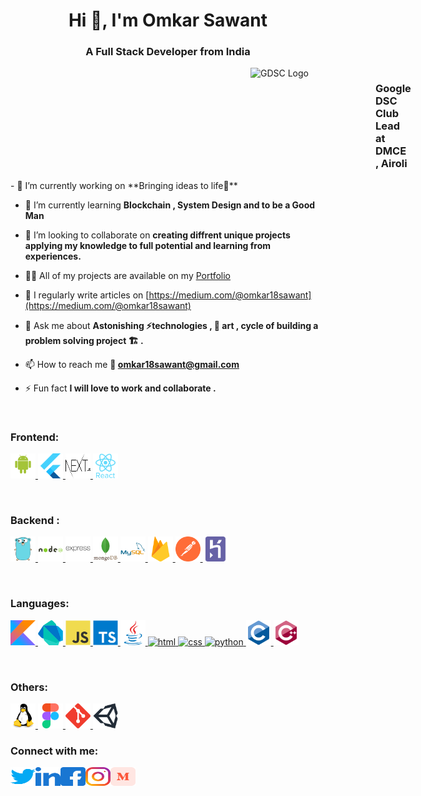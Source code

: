 <h1 align="center">Hi 👋, I'm Omkar Sawant</h1>
<h3 align="center">A Full Stack Developer from India</h3>
<div style="display:flex;">
<img  style="margin-left:40vw;" width="200" height="100" src="https://developers.google.com/community/gdsc/images/gdsc-social-share.png" alt="GDSC Logo"/>

  <h3 >Google DSC Club Lead at DMCE , Airoli</h3>
</div>
- 🔭 I’m currently working on **Bringing ideas to life🌲**

- 🌱 I’m currently learning **Blockchain , System Design and to be a Good Man**

- 👯 I’m looking to collaborate on **creating diffrent unique projects applying my knowledge to full potential and learning from experiences.**

- 👨‍💻 All of my projects are available on my [Portfolio](https://omkar-sawant.vercel.com/)

- 📝 I regularly write articles on [https://medium.com/@omkar18sawant](https://medium.com/@omkar18sawant)

- 💬 Ask me about **Astonishing ⚡technologies , 🎨 art , cycle of building a problem solving project 🏗 .**

- 📫 How to reach me **📧 omkar18sawant@gmail.com**

- ⚡ Fun fact **I will love to work and collaborate .**
<br/>


  
<h3 align="left"> Frontend:</h3>
<p align="left"> 
<!-- frontend -->
    <!-- android   -->
  <a href="https://developer.android.com" target="_blank" rel="noreferrer"> <img src="https://raw.githubusercontent.com/OmkarSsawant/OmkarSsawant/main/assets/frontend/android-original-wordmark.svg" alt="android" width="40" height="40"/> </a>
   <!-- flutter   -->
   <a href="https://www.flutter.dev" target="_blank" rel="noreferrer"> <img src="https://raw.githubusercontent.com/OmkarSsawant/OmkarSsawant/main/assets/frontend/flutter.svg" alt="flutter" width="40" height="40"/> </a> 
   <!-- next   -->
    <a href="https://www.nextjs.org" target="_blank" rel="noreferrer"> <img src="https://raw.githubusercontent.com/OmkarSsawant/OmkarSsawant/main/assets/frontend/next.svg" alt="next" width="40" height="40"/> </a> 
   <!-- React   -->
    <a href="https://www.reactjs.org" target="_blank" rel="noreferrer"> <img src="https://raw.githubusercontent.com/OmkarSsawant/OmkarSsawant/main/assets/frontend/react-original-wordmark.svg" alt="react" width="40" height="40"/> </a> 
</p>

<br/>
<h3 align="left">Backend :</h3>
<p align="left"> 
<!-- backend -->
    <!-- go   -->
  <a href="https://golang.org" target="_blank" rel="noreferrer"> <img src="https://raw.githubusercontent.com/OmkarSsawant/OmkarSsawant/main/assets/backend/go.svg" alt="go" width="40" height="40"/> </a>
   <!-- nodejs   -->
   <a href="https://www.nodejs.org" target="_blank" rel="noreferrer"> <img src="https://raw.githubusercontent.com/OmkarSsawant/OmkarSsawant/main/assets/backend/nodejs-original-wordmark.svg" alt="nodejs" width="40" height="40"/> </a> 
   <!-- express   -->
     <a href="https://www.express.org" target="_blank" rel="noreferrer"> <img src="https://raw.githubusercontent.com/OmkarSsawant/OmkarSsawant/main/assets/backend/express-original-wordmark.svg" alt="express" width="40" height="40"/> </a> 
   <!-- mongodb   -->
    <a href="https://www.mongodb.org" target="_blank" rel="noreferrer"> <img src="https://raw.githubusercontent.com/OmkarSsawant/OmkarSsawant/main/assets/backend/mongodb-original-wordmark.svg" alt="mongodb" width="40" height="40"/> </a> 
  <!--  mysql  -->
    <a href="https://www.mysql.org" target="_blank" rel="noreferrer"> <img src="https://raw.githubusercontent.com/OmkarSsawant/OmkarSsawant/main/assets/backend/mysql-original-wordmark.svg" alt="mysql" width="40" height="40"/> </a> 
      <!-- firebase   -->
  <a href="https://firebase.com" target="_blank" rel="noreferrer"> <img src="https://raw.githubusercontent.com/OmkarSsawant/OmkarSsawant/main/assets/backend/firebase.svg" alt="firebase" width="40" height="40"/> </a>
      <!-- postman   -->
  <a href="https://golang.org" target="_blank" rel="noreferrer"> <img src="https://raw.githubusercontent.com/OmkarSsawant/OmkarSsawant/main/assets/backend/postman.svg" alt="postman" width="40" height="40"/> </a>
   <!-- heroku   -->
  <a href="https://heroku.org" target="_blank" rel="noreferrer"> <img src="https://raw.githubusercontent.com/OmkarSsawant/OmkarSsawant/main/assets/backend/heroku.svg" alt="heroku" width="40" height="40"/> </a>
  
</p>


<br/>
<h3 align="left">Languages:</h3>
<p align="left"> 
      <!-- kotlin   -->
  <a href="https://kotlin.org" target="_blank" rel="noreferrer"> <img src="https://raw.githubusercontent.com/OmkarSsawant/OmkarSsawant/main/assets/langs/kotlin.svg" alt="kotlin" width="40" height="40"/> </a>
      <!-- dart   -->
  <a href="https://dart.dev" target="_blank" rel="noreferrer"> <img src="https://raw.githubusercontent.com/OmkarSsawant/OmkarSsawant/main/assets/langs/dart.svg" alt="dart" width="40" height="40"/> </a>
     <!-- js   -->
  <a href="https://js.org" target="_blank" rel="noreferrer"> <img src="https://raw.githubusercontent.com/OmkarSsawant/OmkarSsawant/main/assets/langs/js.svg" alt="js" width="40" height="40"/> </a>
    <!-- typescript   -->
  <a href="https://typescript.org" target="_blank" rel="noreferrer"> <img src="https://raw.githubusercontent.com/OmkarSsawant/OmkarSsawant/main/assets/langs/typescript-original.svg" alt="typescript" width="40" height="40"/> </a>
     <!-- java   -->
  <a href="https://java.org" target="_blank" rel="noreferrer"> <img src="https://raw.githubusercontent.com/OmkarSsawant/OmkarSsawant/main/assets/langs/java.svg" alt="java" width="40" height="40"/> </a>
   <!-- html   -->
  <a href="https://html.org" target="_blank" rel="noreferrer"> <img src="https://raw.githubusercontent.com/OmkarSsawant/OmkarSsawant/main/assets/langs/html.svg" alt="html" width="40" height="40"/> </a>
   <!-- css   -->
  <a href="https://css.org" target="_blank" rel="noreferrer"> <img src="https://raw.githubusercontent.com/OmkarSsawant/OmkarSsawant/main/assets/langs/css.svg" alt="css" width="40" height="40"/> </a>
   <!-- python   -->
  <a href="https://python.org" target="_blank" rel="noreferrer"> <img src="https://raw.githubusercontent.com/OmkarSsawant/OmkarSsawant/main/assets/langs/python.svg" alt="python" width="40" height="40"/> </a>
     <!-- C   -->
  <a href="https://java.org" target="_blank" rel="noreferrer"> <img src="https://raw.githubusercontent.com/OmkarSsawant/OmkarSsawant/main/assets/langs/c-original.svg" alt="java" width="40" height="40"/> </a>
     <!-- C++   -->
  <a href="https://c-plus-plus.org" target="_blank" rel="noreferrer"> <img src="https://raw.githubusercontent.com/OmkarSsawant/OmkarSsawant/main/assets/langs/cplusplus-original.svg" alt="c++" width="40" height="40"/> </a>
</p>
<br/>
<h3 align="left">Others:</h3>
<p align="left"> 
     <!-- Linux  -->
  <a href="https://linux.org" target="_blank" rel="noreferrer"> <img src="https://raw.githubusercontent.com/OmkarSsawant/OmkarSsawant/main/assets/others/linux-original.svg" alt="linux" width="40" height="40"/> </a>
  <!-- Figma  -->
  <a href="https://figma.org" target="_blank" rel="noreferrer"> <img src="https://raw.githubusercontent.com/OmkarSsawant/OmkarSsawant/main/assets/others/figma.svg" alt="figma" width="40" height="40"/> </a>
    <!-- Git  -->
  <a href="https://github.com" target="_blank" rel="noreferrer"> <img src="https://raw.githubusercontent.com/OmkarSsawant/OmkarSsawant/main/assets/others/git.svg" alt="git" width="40" height="40"/> </a>
   <!-- Unity  -->
  <a href="https://unity.com" target="_blank" rel="noreferrer"> <img src="https://raw.githubusercontent.com/OmkarSsawant/OmkarSsawant/main/assets/others/unity.svg" alt="unity" width="40" height="40"/> </a>
  
  </p>
<h3 align="left">Connect with me:</h3>

<p align="left">
<!--  twitter  -->

<a href="https://twitter.com/omkar18sawant" target="blank"><img align="left" src="https://raw.githubusercontent.com/OmkarSsawant/OmkarSsawant/main/assets/social/twitter.svg" alt="omkar18sawant" height="30" width="40" /></a>
<!-- linkedin   -->
<a href="https://linkedin.com/in/omkar-sawant-96b05b17a" target="blank"><img align="left"  src="https://raw.githubusercontent.com/OmkarSsawant/OmkarSsawant/main/assets/social/linkedin.svg" alt="omkar sawant" height="30" width="40" /></a>
<!--  fb  -->
<a href="https://fb.com/omkar18sawant" target="blank"><img align="left" src="https://raw.githubusercontent.com/OmkarSsawant/OmkarSsawant/main/assets/social/facebook.svg" alt="omkar sawant" height="30" width="40" /></a>
<!-- instagram -->
  <a href="https://instagram.com/omkar18sawant" target="blank"><img align="left" src="https://raw.githubusercontent.com/OmkarSsawant/OmkarSsawant/main/assets/social/instagram.svg" alt="omkar sawant" height="30" width="40" /></a>
<!-- medium -->
  <a href="https://medium.com/@omkar18sawant" target="blank"><img align="left" src="https://raw.githubusercontent.com/OmkarSsawant/OmkarSsawant/main/assets/social/medium.svg" alt="@omkar18sawant" height="30" width="40" /></a>
</p>
<br/><br/>
